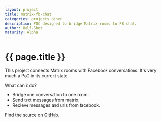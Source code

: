 ```yaml
---
layout: project
title: matrix-fb-chat
categories: projects other
description: POC designed to bridge Matrix rooms to FB chat.
author: Half-Shot
maturity: Alpha
---
```


# {{ page.title }}
This project connects Matrix rooms with Facebook conversations. It's very much a PoC in its current state.

What can it do?

* Bridge one conversation to one room.
* Send text messages from matrix.
* Recieve messages and urls from facebook.

Find the source on [GitHub](https://github.com/Half-Shot/matrix-fb-chat/).
